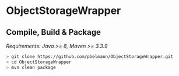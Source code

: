 # ObjectStorageWrapper


## Compile, Build & Package

*Requirements: Java >= 8, Maven >= 3.3.9*

~~~BASH
> git clone https://github.com/pbelmann/ObjectStorageWrapper.git
> cd ObjectStorageWrapper
> mvn clean package
~~~
